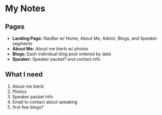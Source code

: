 # My Notes

## Pages

* **Landing Page:** NavBar w/ Home, About Me, Admin, Blogs, and Speaker segments
*  **About Me:** About me blerb w/ photos
*  **Blogs:** Each individual blog post ordered by date
*  **Speaker:** Speaker packet? and contact info

## What I need

1) About me blerb
2) Photos
3) Speaker packet info
4) Email to contact about speaking
5) first few blogs?